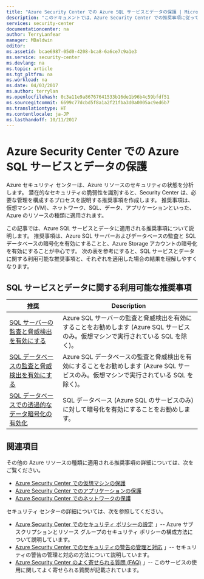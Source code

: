```yaml
---
title: "Azure Security Center での Azure SQL サービスとデータの保護 | Microsoft Docs"
description: "このドキュメントでは、Azure Security Center での推奨事項に従ってデータと Azure SQL サービスを保護し、セキュリティ ポリシーを使用してコンプライアンスを順守する方法について説明します。"
services: security-center
documentationcenter: na
author: TerryLanfear
manager: MBaldwin
editor: 
ms.assetid: bcae6987-05d0-4208-bca8-6a6ce7c9a1e3
ms.service: security-center
ms.devlang: na
ms.topic: article
ms.tgt_pltfrm: na
ms.workload: na
ms.date: 04/03/2017
ms.author: terrylan
ms.openlocfilehash: 0c3a11e9a86767641533b16de1b96b4c59bfdf51
ms.sourcegitcommit: 6699c77dcbd5f8a1a2f21fba3d0a0005ac9ed6b7
ms.translationtype: HT
ms.contentlocale: ja-JP
ms.lasthandoff: 10/11/2017
---
```

# <a name="protecting-azure-sql-service-and-data-in-azure-security-center"></a>Azure Security Center での Azure SQL サービスとデータの保護
Azure セキュリティ センターは、Azure リソースのセキュリティの状態を分析します。 潜在的なセキュリティの脆弱性を識別すると、Security Center は、必要な管理を構成するプロセスを説明する推奨事項を作成します。  推奨事項は、仮想マシン (VM)、ネットワーク、SQL、データ、アプリケーションといった、Azure のリソースの種類に適用されます。

この記事では、Azure SQL サービスとデータに適用される推奨事項について説明します。 推奨事項は、Azure SQL サーバーおよびデータベースの監査と SQL データベースの暗号化を有効にすることと、Azure Storage アカウントの暗号化を有効にすることが中心です。  次の表を参考にすると、SQL サービスとデータに関する利用可能な推奨事項と、それぞれを適用した場合の結果を理解しやすくなります。

## <a name="available-sql-service-and-data-recommendations"></a>SQL サービスとデータに関する利用可能な推奨事項
| 推奨 | Description |
| --- | --- |
| [SQL サーバーの監査と脅威検出を有効にする](security-center-enable-auditing-on-sql-servers.md) |Azure SQL サーバーの監査と脅威検出を有効にすることをお勧めします (Azure SQL サービスのみ。仮想マシンで実行されている SQL を除く)。 |
| [SQL データベースの監査と脅威検出を有効にする](security-center-enable-auditing-on-sql-databases.md) |Azure SQL データベースの監査と脅威検出を有効にすることをお勧めします (Azure SQL サービスのみ。仮想マシンで実行されている SQL を除く)。 |
| [SQL データベースでの透過的なデータ暗号化の有効化](security-center-enable-transparent-data-encryption.md) |SQL データベース (Azure SQL のサービスのみ) に対して暗号化を有効にすることをお勧めします。 |

## <a name="see-also"></a>関連項目
その他の Azure リソースの種類に適用される推奨事項の詳細については、次をご覧ください。

* [Azure Security Center での仮想マシンの保護](security-center-virtual-machine-recommendations.md)
* [Azure Security Center でのアプリケーションの保護](security-center-application-recommendations.md)
* [Azure Security Center でのネットワークの保護](security-center-network-recommendations.md)

セキュリティ センターの詳細については、次を参照してください。

* [Azure Security Center でのセキュリティ ポリシーの設定](security-center-policies.md) 」-- Azure サブスクリプションとリソース グループのセキュリティ ポリシーの構成方法について説明しています。
* [Azure Security Center でのセキュリティの警告の管理と対応](security-center-managing-and-responding-alerts.md) 」-- セキュリティの警告の管理と対応の方法について説明しています。
* [Azure Security Center のよく寄せられる質問 (FAQ)](security-center-faq.md) 」-- このサービスの使用に関してよく寄せられる質問が記載されています。
